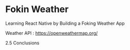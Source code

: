 # Fokin Weather

Learning React Native by Building a Foking Weather App

Weather API : https://openweathermap.org/

2.5 Conclusions
